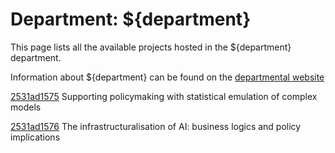# Department: **${department}**

This page lists all the available projects hosted in the ${department} department.

Information about ${department} can be found on the [departmental website](https://www.ucl.ac.uk/steapp)

[2531ad1575](../projects/2531ad1575.md) Supporting policymaking with statistical emulation of complex models

[2531ad1576](../projects/2531ad1576.md) The infrastructuralisation of AI: business logics and policy implications

